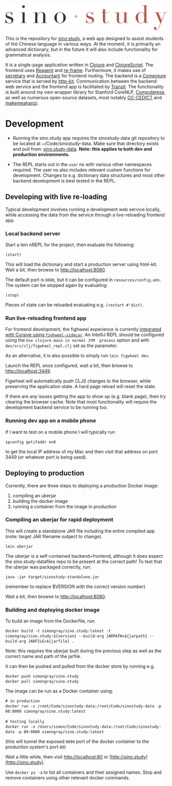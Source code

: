 ![sino·study](./resources/public/img/logo_min.svg)

This is the repository for [sino·study](http://sino.study), 
a web app designed to assist students of the Chinese language in various ways.
At the moment, it is primarily an advanced dictionary, 
but in the future it will also include functionality for grammatical analysis.

It is a single-page application written in [Clojure](https://clojure.org/) 
and [ClojureScript](https://clojurescript.org/).
The frontend uses [Reagent](https://github.com/reagent-project/reagent) 
and [re-frame](https://github.com/Day8/re-frame).
Furthermore, it makes use of [secretary](https://github.com/gf3/secretary) 
and [Accountant](https://github.com/venantius/accountant) for frontend routing.
The backend is a [Compojure](https://github.com/weavejester/compojure) service
that is served by [http-kit](https://github.com/http-kit/http-kit).
Communication between the backend web service and the frontend app is
facilitated by [Transit](https://github.com/cognitect/transit-format).
The functionality is built around my own wrapper library for Stanford CoreNLP,
[Computerese](https://github.com/simongray/Computerese), as well as numerous
open-source datasets, most notably [CC-CEDICT](https://cc-cedict.org/) and
[makemeahanzi](https://github.com/skishore/makemeahanzi).


# Development
* Running the sino.study app requires the sinostudy-data git repository to be 
located at ~/Code/sinostudy-data. Make sure that directory exists and pull from:
[sino.study-data](https://github.com/simongray/sino.study-data).
**Note: this applies to both dev and production environments.**

* The REPL starts out in the `user` ns with various other namespaces required.
The user ns also includes relevant custom functions for development.
Changes to e.g. dictionary data structures and most other backend development 
is best tested in the REPL.


## Developing with live re-loading
Typical development involves running a development web service locally,
while accessing the data from the service through a live-reloading frontend app.

### Local backend server
Start a lein nREPL for the project, then evaluate the following:

````
(start)
````

This will load the dictionary and start a production server using html-kit.
Wait a bit, then browse to [http://localhost:8080](http://localhost:8080).

The default port is `8080`, but it can be configured in `resources/config.edn`.
The system can be stopped again by evaluating:

```
(stop)
```

Pieces of state can be reloaded evaluating e.g. ```(restart #'dict)```.

### Run live-reloading frontend app
For frontend development, the fighweel experience is currently [integrated with 
Cursive using `fighweel-sidecar`](https://github.com/bhauman/lein-figwheel/wiki/Running-figwheel-in-a-Cursive-Clojure-REPL).
An IntelliJ REPL should be configured using the `Use clojure.main in normal JVM 
process` option and with `dev/src/clj/figwheel_repl.clj` set as the parameter.

As an alternative, it is also possible to simply run ```lein figwheel dev```.

Launch the REPL once configured, wait a bit, then browse to
[http://localhost:3449](http://localhost:3449).

Figwheel will automatically push CLJS changes to the browser, 
while preserving the application state. A hard page reload will reset the state.

If there are any issues getting the app to show up (e.g. blank page), 
then try clearing the browser cache. Note that most functionality will require
the development backend service to be running too.

### Running dev app on a mobile phone
If I want to test on a mobile phone I will typically run

````
ipconfig getifaddr en0
````

to get the local IP address of my Mac and then visit that address on port 3449 
(or whatever port is being used).


## Deploying to production
Currently, there are three steps to deploying a production Docker image:

1. compiling an uberjar
2. building the docker image
3. running a container from the image in production

### Compiling an uberjar for rapid deployment
This will create a standalone JAR file including the entire compiled app
(note: target JAR filename subject to change).

````
lein uberjar
````

The uberjar is a self-contained backend+frontend, although it does expect
the sino.study-datafiles repo to be present at the correct path!
To test that the uberjar was packaged correctly, run:

````
java -jar target/sinostudy-standalone.jar
````

(remember to replace $VERSION with the correct version number)

Wait a bit, then browse to [http://localhost:8080](http://localhost:8080).


### Building and deploying docker image

To build an image from the Dockerfile, run:

```` 
docker build -t simongray/sino.study:latest -t simongray/sino.study:${version} --build-arg JARPATH=${jarpath} --build-arg JARFILE=${jarfile} .
````

Note: this requires the uberjar built during the previous step as well as the
correct name and path of the jarfile.

It can then be pushed and pulled from the docker store by running e.g.

````
docker push simongray/sino.study
docker pull simongray/sino.study
````

The image can be run as a Docker container using:

```` 
# in production
docker run -v /root/Code/sinostudy-data:/root/Code/sinostudy-data -p 80:8080 simongray/sino.study:latest

# testing locally
docker run -v /Users/simon/Code/sinostudy-data:/root/Code/sinostudy-data -p 80:8080 simongray/sino.study:latest
````

(this will tunnel the exposed `8080` port of the docker container
to the production system's port `80`)

Wait a little while, then visit [http://localhost:80](http://localhost:80)
or [http://sino.study](http://sino.study).

Use ````docker ps -a```` to list all containers and their assigned names.
Stop and remove containers using other relevant docker commands.
